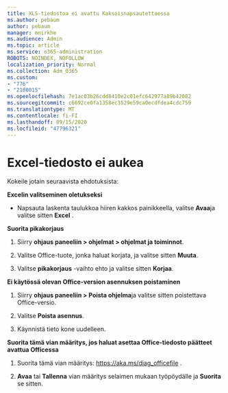 ```yaml
---
title: XLS-tiedostoa ei avattu Kaksoisnapsautettaessa
ms.author: pebaum
author: pebaum
manager: mnirkhe
ms.audience: Admin
ms.topic: article
ms.service: o365-administration
ROBOTS: NOINDEX, NOFOLLOW
localization_priority: Normal
ms.collection: Adm_O365
ms.custom:
- "776"
- "2100015"
ms.openlocfilehash: 7e1ac03b26cdd8410e2c01efc642977a89b42082
ms.sourcegitcommit: c6692ce0fa1358ec3529e59ca0ecdfdea4cdc759
ms.translationtype: MT
ms.contentlocale: fi-FI
ms.lasthandoff: 09/15/2020
ms.locfileid: "47796321"
---
```

# <a name="excel-file-doesnt-open"></a>Excel-tiedosto ei aukea

Kokeile jotain seuraavista ehdotuksista:

**Excelin valitseminen oletukseksi**

* Napsauta laskenta taulukkoa hiiren kakkos painikkeella, valitse **Avaa**ja valitse sitten **Excel** .

**Suorita pikakorjaus**

1. Siirry **ohjaus paneeliin > ohjelmat > ohjelmat ja toiminnot**.

2. Valitse Office-tuote, jonka haluat korjata, ja valitse sitten **Muuta**.

3. Valitse **pikakorjaus** -vaihto ehto ja valitse sitten **Korjaa**.

**Ei käytössä olevan Office-version asennuksen poistaminen**

1. Siirry **ohjaus paneeliin > Poista ohjelma**ja valitse sitten poistettava Office-versio.

2. Valitse **Poista asennus**.

3. Käynnistä tieto kone uudelleen.

**Suorita tämä vian määritys, jos haluat asettaa Office-tiedosto päätteet avattua Officessa**

1. Suorita tämä vian määritys: https://aka.ms/diag_officefile .

2. **Avaa** tai **Tallenna** vian määritys selaimen mukaan työpöydälle ja **Suorita** se sitten.
